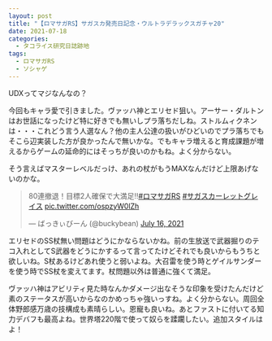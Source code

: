 ```yaml
---
layout: post
title: "【ロマサガRS】サガスカ発売日記念・ウルトラデラックスガチャ20"
date: 2021-07-18
categories:
  - タコライス研究日誌跡地
tags:
  - ロマサガRS
  - ソシャゲ
---
```

UDXってマジなんなの？

今回もキャラ愛で引きました。ヴァッハ神とエリセド狙い。アーサー・ダルトンはお世話になったけど特に好きでも無いしプラ落ちだしね。ストルムィクネンは・・・これどう言う人選なん？他の主人公達の扱いがひどいのでプラ落ちでもそこら辺実装した方が良かったんで無いかな。でもキャラ増えると育成課題が増えるからゲームの延命的にはそっちが良いのかもね。よく分からない。

そう言えばマスターレベルだっけ、あれの杖がもうMAXなんだけど上限あげないのかな。

<blockquote class="twitter-tweet" data-theme="dark"><p lang="ja" dir="ltr">80連撤退！目標2人確保で大満足‼️<a href="https://twitter.com/hashtag/%E3%83%AD%E3%83%9E%E3%82%B5%E3%82%ACRS?src=hash&amp;ref_src=twsrc%5Etfw">#ロマサガRS</a> <a href="https://twitter.com/hashtag/%E3%82%B5%E3%82%AC%E3%82%B9%E3%82%AB%E3%83%BC%E3%83%AC%E3%83%83%E3%83%88%E3%82%B0%E3%83%AC%E3%82%A4%E3%82%B9?src=hash&amp;ref_src=twsrc%5Etfw">#サガスカーレットグレイス</a> <a href="https://t.co/ospzyW0lZh">pic.twitter.com/ospzyW0lZh</a></p>&mdash; ばっきぃびーん (@buckybean) <a href="https://twitter.com/buckybean/status/1415872274121457667?ref_src=twsrc%5Etfw">July 16, 2021</a></blockquote> <script async src="https://platform.twitter.com/widgets.js" charset="utf-8"></script>

エリセドのSS杖無い問題はどうにかならないかね。前の生放送で武器掘りのテコ入れとしてS武器をどうにかするって言ってたけどそれでも良いからもうちと欲しいね。S杖あるけどあれ使うと弱いよね。大召雷を使う時とゲイルサンダーを使う時でSS杖を変えてます。杖問題以外は普通に強くて満足。

ヴァッハ神はアビリティ見た時なんかダメージ出なそうな印象を受けたんだけど素のステータスが高いからなのかめっちゃ強いっすね。よく分からない。周回全体野郎感万歳の技構成も素晴らしい。恩寵も良いね。あとファストに付いてる知力デバフも最高よね。世界塔220階で使って奴らを蹂躙したい。追加スタイルはよ！
